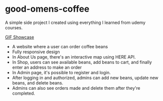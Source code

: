 # good-omens-coffee

A simple side project I created using everything I learned from udemy courses.

[GIF Showcase](https://imgur.com/a/6fiZ1yJ)

- A website where a user can order coffee beans
- Fully responsive design
- In About Us page, there's an interactive map using HERE API.
- In Shop, users can see available beans, add beans to cart, and finally enter an address to make an order
- In Admin page, it's possible to register and login.
- After logging in and authorized, admins can add new beans, update new beans, and delete beans.
- Admins can also see orders made and delete them after they're completed.

